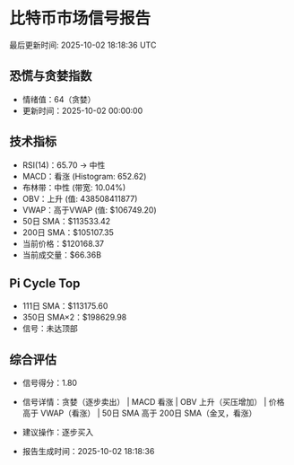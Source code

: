 # 比特币市场信号报告

最后更新时间: 2025-10-02 18:18:36 UTC

## 恐慌与贪婪指数
- 情绪值：64（贪婪）
- 更新时间：2025-10-02 00:00:00

## 技术指标
- RSI(14)：65.70 → 中性
- MACD：看涨 (Histogram: 652.62)
- 布林带：中性 (带宽: 10.04%)
- OBV：上升 (值: 438508411877)
- VWAP：高于VWAP (值: $106749.20)
- 50日 SMA：$113533.42
- 200日 SMA：$105107.35
- 当前价格：$120168.37
- 当前成交量：$66.36B

## Pi Cycle Top
- 111日 SMA：$113175.60
- 350日 SMA×2：$198629.98
- 信号：未达顶部

## 综合评估
- 信号得分：1.80
- 信号详情：贪婪（逐步卖出） | MACD 看涨 | OBV 上升（买压增加） | 价格高于 VWAP（看涨） | 50日 SMA 高于 200日 SMA（金叉，看涨）
- 建议操作：逐步买入

- 报告生成时间：2025-10-02 18:18:36